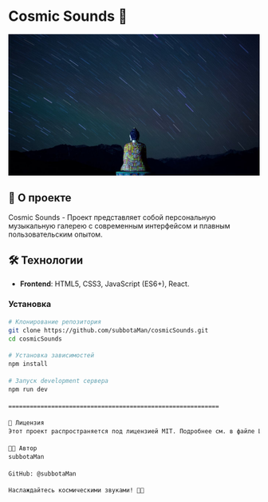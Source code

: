 # Cosmic Sounds 🎵

![Cosmic Sounds Preview](public/images/preview.jpg)

## 🚀 О проекте

Cosmic Sounds - Проект представляет собой персональную музыкальную галерею с современным интерфейсом и плавным
пользовательским опытом.

## 🛠️ Технологии

- **Frontend**: HTML5, CSS3, JavaScript (ES6+), React.

### Установка
```bash
# Клонирование репозитория
git clone https://github.com/subbotaMan/cosmicSounds.git
cd cosmicSounds

# Установка зависимостей
npm install

# Запуск development сервера
npm run dev

===========================================================

📄 Лицензия
Этот проект распространяется под лицензией MIT. Подробнее см. в файле LICENSE.

👨‍💻 Автор
subbotaMan

GitHub: @subbotaMan

Наслаждайтесь космическими звуками! 🚀🎶
